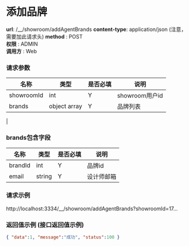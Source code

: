 添加品牌
=======

**url**: /__/showroom/addAgentBrands
**content-type**: application/json (注意，需要加此请求头)
**method** : POST  
**权限** : ADMIN  
**调用方** : Web

### 请求参数

|     名称  	 |  类型   | 是否必填  |             说明                                                   |
|------------|--------|----------|-------------------------------------------------------------------|
| showroomId     | int    | Y        | showroom用户id                                                    |
| brands     | object array    | Y        | 品牌列表
|


### brands包含字段

| 名称           | 类型         | 是否必填   | 说明         |
|------------|--------|----------|-------------------------------------------------------------------|
| brandId       | int       | Y         | 品牌id     |
| email      | string       | Y         | 设计师邮箱       |

### 请求示例
http://localhost:3334/__/showroom/addAgentBrands?showroomId=17...
### 返回值示例 (接口返回值示例)

```json
{ "data":1, "message":"成功", "status":100 }
```